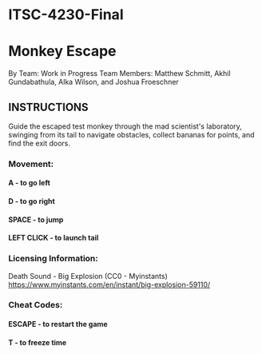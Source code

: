 # ITSC-4230-Final
# Monkey Escape 
By Team: Work in Progress 
Team Members: Matthew Schmitt, Akhil Gundabathula, Alka Wilson, and Joshua Froeschner

## INSTRUCTIONS
Guide the escaped test monkey through the mad scientist's laboratory, swinging from its tail to navigate obstacles, collect bananas for points, and find the exit doors.
### Movement: 
#### A - to go left
#### D - to go right 
#### SPACE - to jump
#### LEFT CLICK - to launch tail
### Licensing Information:
Death Sound - Big Explosion (CC0 - Myinstants)
https://www.myinstants.com/en/instant/big-explosion-59110/
### Cheat Codes: 
#### ESCAPE - to restart the game
#### T - to freeze time
